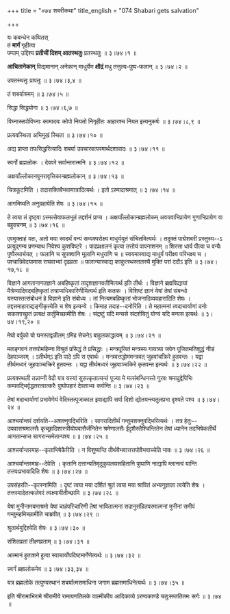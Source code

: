 +++
title = "०७४ शबरीकथा"
title_english = "074 Shabari gets salvation"

+++


यः कबन्धेन कथितस्  
तं **मार्गं** गृहीत्वा  
पम्पाम् उद्दिश्य **प्रतीचीं दिशम् आतस्थतुः**
प्रतस्थतुः  ॥  ३।७४।१  ॥   

  

**आचितानेकान्** विद्यमानान् अनेकान् माधुर्येण **क्षौद्रं** मधु तत्तुल्य-पुष्प-फलान्  ॥ 
३।७४।२  ॥   

  

उपतस्थतुः प्रापतुः  ॥  ३।७४।३,४  ॥   

  

तं शबर्याश्रमम्  ॥  ३।७४।५  ॥   

  

सिद्धा सिद्ध्योगा  ॥  ३।७४।६,७  ॥   

  

विघ्नास्तपोविघ्नाः कामादयः कोपो नियतो निगृहीतः आहारश्च नियत इत्यनुकर्षः
 ॥  ३।७४।८,९  ॥   

  

प्रत्यवस्थिता अभिमुखं स्थिता  ॥  ३।७४।१०  ॥   

  

अद्य प्राप्ता तपःसिद्धरित्यादिः शबर्या उपचारवत्परमार्थदशावादः  ॥  ३।७४।११
 ॥   

  

स्वर्गो ब्रह्मलोकः । देववरे सर्वान्तरात्मनि  ॥  ३।७४।१२  ॥   

  

अक्षयाँल्लोकानपुनरावृत्तिकान्ब्रह्मलोकान्  ॥  ३।७४।१३  ॥   

  

चित्रकूटमिति । तदासक्तिवैभवामात्रादित्यर्थः । इतो ऽस्मादाश्रमात्  ॥ 
३।७४।१४  ॥   

  

आगमिष्यति अनुग्रहायेति शेषः  ॥  ३।७४।१५  ॥   

  

ते त्वया तं दृष्ट्वा ऽस्मत्सेवाफलभूतं तद्दर्शनं प्राप्य ।
अक्षयाँल्लोकान्ब्रह्मलोकम् अवयवाभिप्रायेण गुणाभिप्रायेण वा बहुवचनम्  ॥ 
३।७४।१६  ॥   

  

एवमुक्ताहं यतः, अतो मया स्वदर्थं वन्यं सम्यक्परोक्ष्य माधुर्ययुतं
संचितमित्यर्थः । तदुक्तं पाद्मेशबरी प्रस्तुस्य--ऽ प्रत्युद्गम्य
प्रणम्याथ निवेश्य कुशविष्टरे । पादप्रक्षालनं कृत्वा तत्तोयं पापनाशनम्  ॥ 
शिरसा धार्य पीत्वा च वन्यैः पुष्पैरथार्चयत् । फलानि च सुपक्वानि मूलानि
मधुराणि च  ॥  स्वयमास्वाद्य माधुर्यं परीक्ष्य परिभक्ष्य च ।
पश्चान्निवेदयामास राघवाभ्यां दृढव्रता  ॥  फलान्यास्वाद्य
काकुत्स्थस्तलस्यै मुक्तिं परां ददौऽ इति  ॥  ३।७४।१७,१८  ॥   

  

विज्ञाने आगतानागतज्ञाने अबहिष्कृतां तादृशज्ञानवतीमित्यर्थ इति तीर्थः ।
विज्ञाने ब्रह्मविद्यायां मैत्रेय्यादिवदबहिष्कृतां
तत्राप्यधिकारिणीमित्यर्थ इति कतकः । विशिष्टं ज्ञानं येषां तेषां संबन्धो
यस्यास्तत्संबोधनं हे विज्ञाने इति संबोध्य । तां नित्यमबहिष्कृतां
भोजनादिव्यवहारादिति शेषः । तद्दत्तमाहाराद्यङ्गीकृत्येति च शेष इत्यन्ये ।
किमाह तदाह--दनोरिति । ते महात्मनां त्वदाचार्याणां दनोः सकाशाच्छ्रुतं
प्रत्यक्षं कर्तुमिच्छामीति शेषः । संद्रष्टुं यदि मन्यसे संदर्शयितुं
योग्यं यदि मन्यस इत्यर्थः  ॥  ३।७४।१९,२०  ॥   

  

मेघो वर्पुको यो घनस्तद्वन्नीलम् ऽमिह सेचनेऽ बाहुलकाद्धत्वम्  ॥  ३।७४।२१
 ॥   

  

मतङ्गवनं तत्तपोमहिम्ना विश्रुतं प्रसिद्धं ते प्रसिद्धाः । मन्त्रपूजितं
मन्त्रस्य गायत्र्या जपेन पूजितमतिशुद्धं नीडं देहपञ्जरम् । ऽतीर्थम्ऽ इति
पाठे ऽपि स एवार्थः । मन्त्रवत्तद्धोममन्त्रवत् जुहवांचक्रिरे हुतवन्तः ।
यद्वा तीर्थमध्वरं जुहवाञ्चक्रिरे हुतवन्तः । यद्वा तीर्थमध्वरं
जुहवाञ्चकिरे कृतवन्त इत्यर्थः  ॥  ३।७४।२२  ॥   

  

प्रत्यक्स्थली तन्नाम्नी वेदी यत्र यस्यां सुसत्कृतात्यन्तं पूज्या मे
मत्संबन्धिनस्ते गुरवः श्रमादुद्वेपिभिः कम्पवद्भिर्वृद्धतरत्वात्करैः
पुष्पोपहारं देवताभ्यः कर्वन्ति  ॥  ३।७४।२३  ॥   

  

तेषां मदाचार्याणां प्रभावेणेयं वेदिस्तत्पूजाकाल इवाद्यापि सर्वा दिशो
द्योतयन्त्यतुलप्रभा दृश्यते पश्य  ॥  ३।७४।२४  ॥   

  

आश्चर्यान्तरं दर्शयति--अशक्नुवद्भिरिति । सागरादितीर्थं
गन्तुमशक्नुवद्भिरित्यर्थः । तत्र हेतुः--उपवासश्रमालसैः
कृच्छ्रादिशास्त्रीयोपवासैर्जनितेन श्रमेणालसैः ईदृशैस्तैश्चिन्तितेन तेषां
ध्यानेन तदभिषेकतीर्थे आगतान्सप्त सागरान्समेतान्पश्य  ॥  ३।७४।२५  ॥   

  

आश्चर्यान्तरमाह--कृताभिषेकैरिति । न विशुष्यन्ति
तीर्थवैभवात्तत्तपोवैभवाच्चेति भावः  ॥  ३।७४।२६  ॥   

  

आश्चर्यान्तरमाह--देवेति । कृतानि दत्तान्यतिमृदुकुवलयसहितानि पुष्पाणि
नाद्यापि म्लानत्वं यान्ति तत्तपःप्रभावादिति शेषः  ॥  ३।७४।२७  ॥   

  

उपसंहरति--कृत्स्नामिति । दृष्टं त्वया मया दर्शितं श्रुतं त्वया मया
श्रावितं अभ्यनुज्ञाता त्वयेति शेषः । तत्तस्मादेतत्कलेवरं
त्यक्ष्यामीतीच्छामि  ॥  ३।७४।२८  ॥   

  

येषां मुनीनामयमाश्रमो येषां चाहंपरिचारिणी तेषां भावितात्मनां
सदानुसंहितपरमात्मनां मुनीनां समीपं गन्तुमहमिच्छामीति चाब्रवीत्  ॥ 
३।७४।२९  ॥   

  

श्रुतार्थमुद्दिश्येति शेषः  ॥  ३।७४।३०  ॥   

  

संशितव्रतां तीक्ष्णव्रताम्  ॥  ३।७४।३१  ॥   

  

आत्मानं हुताशने हुत्वा स्वाचार्योपदिष्टमार्गेणेत्यर्थः  ॥  ३।७४।३२  ॥   

  

स्वर्गं ब्रह्मलोकमेव  ॥  ३।७४।३३,३४  ॥   

  

यत्र ब्रह्मलोके तत्पुण्यस्थानं शबर्यात्मसमाधिना जगाम
ब्रह्मसमाधिनेत्यर्थः  ॥  ३।७४।३५  ॥   

  

इति श्रीरामाभिरामे श्रीरामीये रामायणतिलके वाल्मीकीय आदिकाव्ये
ऽरण्यकाण्डे चतुःसप्ततितमः सर्गः  ॥  ३।७४  ॥   

  


